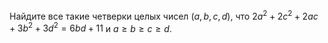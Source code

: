 Найдите все такие четверки целых чисел $\left(a,b,c,d\right)$, что $2a^2+2c^2+2ac+3b^2+3d^2=6bd+11$ и $a\geq b\geq c \geq d$.